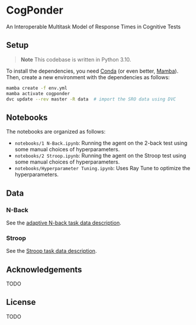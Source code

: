 # CogPonder

An Interoperable Multitask Model of Response Times in Cognitive Tests


## Setup

> **Note**
> This codebase is written in Python 3.10.

To install the dependencies, you need [Conda](https://conda.io/projects/conda/en/latest/user-guide/install/index.html) (or even better, [Mamba](https://mamba.readthedocs.io/en/latest/installation.html)). Then, create a new environment with the dependencies as follows:


```bash
mamba create -f env.yml
mamba activate cogponder
dvc update --rev master -R data  # import the SRO data using DVC
```

## Notebooks

The notebooks are organized as follows:

- `notebooks/1 N-Back.ipynb`: Running the agent on the 2-back test using some manual choices of hyperparameters.
- `notebooks/2 Stroop.ipynb`: Running the agent on the Stroop test using some manual choices of hyperparameters.
- `notebooks/Hyperparameter Tuning.ipynb`: Uses Ray Tune to optimize the hyperparameters.

## Data

### N-Back

See the [adaptive N-back task data description](data/Self_Regulation_Ontology/README.md#adaptive-n-back).


### Stroop

See the [Stroop task data description](data/Self_Regulation_Ontology/README.md#stroop-task).

## Acknowledgements
TODO

## License
TODO

